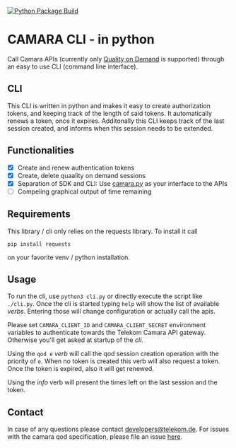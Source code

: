 [![Python Package Build](https://github.com/dt-developers/camara-sdk.py/actions/workflows/main.yml/badge.svg)](https://github.com/dt-developers/camara-sdk.py/actions/workflows/main.yml)

CAMARA CLI - in python
======================

Call Camara APIs (currently only [Quality on Demand](https://github.com/camaraproject/QualityOnDemand/) is supported) through an easy to use CLI (command line interface).

CLI
---

This CLI is written in python and makes it easy to create authorization tokens, and keeping track of the length of said tokens. It automatically renews a token, 
once it expires. Additonally this CLI keeps track of the last session created, and informs when this session needs to be extended.

Functionalities
---------------

- [x] Create and renew authentication tokens
- [x] Create, delete quaality on demand sessions
- [x] Separation of SDK and CLI: Use [camara.py](camara.py) as your interface to the APIs
- [ ] Compeling graphical output of time remaining

Requirements
------------

This library / cli only relies on the requests library. To install it call

```
pip install requests
```

on your favorite venv / python installation.

Usage
-----

To run the cli, use `python3 cli.py` or directly execute the script like `./cli.py`. Once the cli is started typing `help` will show the list of available _verbs_. Entering those will change configuration or actually call the apis.

Please set `CAMARA_CLIENT_ID` and `CAMARA_CLIENT_SECRET` environment variables to authenticate towards the Telekom Camara API gateway. Otherwise you'll get asked at startup of the _cli_.

Using the `qod e` _verb_ will call the qod session creation operation with the priority of `e`. When no token is created this verb will also request a token. Once the token is expired, also it will get renewed.

Using the _info_ verb will present the times left on the last session and the token.

Contact
-------

In case of any questions please contact developers@telekom.de. For issues with the camara qod specification, please file an issue [here](https://github.com/camaraproject/QualityOnDemand/issues/new).
